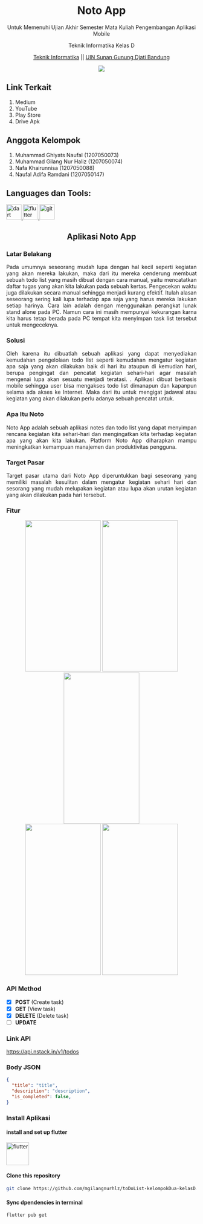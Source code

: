 <div align="center"> 
  <h1> Noto App </h1> 
  <p>Untuk Memenuhi Ujian Akhir Semester Mata Kuliah Pengembangan Aplikasi Mobile</p> 
  <p>Teknik Informatika Kelas D </p> 
  
  [Teknik Informatika](http://if.uinsgd.ac.id/) || [UIN Sunan Gunung Djati Bandung](https://uinsgd.ac.id/) 
  
</div>
<div align="center"><a href="https://github.com/mgilangnurhlz/toDoList-kelompokDua-kelasD/graphs/contributors">
  <img src="https://contrib.rocks/image?repo=mgilangnurhlz/toDoList-kelompokDua-kelasD" />
</a></div>

## Link Terkait
1. Medium
2. YouTube 
3. Play Store
4. Drive Apk 

## Anggota Kelompok
1. Muhammad Ghiyats Naufal (1207050073)
2. Muhammad Gilang Nur Haliz (1207050074)
3. Nafa Khairunnisa (1207050088)
4. Naufal Adifa Ramdani (1207050147)

<h2 align="left">Languages dan Tools:</h2>
<p align="left"> <a href="https://dart.dev" target="_blank" rel="noreferrer"> <img src="https://www.vectorlogo.zone/logos/dartlang/dartlang-icon.svg" alt="dart" width="40" height="40"/> </a> <a href="https://flutter.dev" target="_blank" rel="noreferrer"> <img src="https://www.vectorlogo.zone/logos/flutterio/flutterio-icon.svg" alt="flutter" width="40" height="40"/> </a> <a href="https://git-scm.com/" target="_blank" rel="noreferrer"> <img src="https://www.vectorlogo.zone/logos/git-scm/git-scm-icon.svg" alt="git" width="40" height="40"/> </a> </p>

<h2 align="center">Aplikasi Noto App</h2>

### Latar Belakang
<p align="justify"> Pada umumnya seseorang mudah lupa dengan hal kecil seperti kegiatan yang akan mereka lakukan, maka dari itu mereka cenderung membuat sebuah todo list yang masih dibuat dengan cara manual, yaitu mencatatkan daftar tugas yang akan kita lakukan pada sebuah kertas. Pengecekan waktu juga dilakukan secara manual sehingga menjadi kurang efektif. Itulah alasan seseorang sering kali lupa terhadap apa saja yang harus mereka lakukan setiap harinya. Cara lain adalah dengan menggunakan perangkat lunak stand alone pada PC. Namun cara ini masih mempunyai kekurangan karna kita harus tetap berada pada PC tempat kita menyimpan task list tersebut untuk mengeceknya. </p>

### Solusi
<p align="justify"> Oleh karena itu dibuatlah sebuah aplikasi yang dapat menyediakan kemudahan pengelolaan todo list seperti kemudahan mengatur kegiatan apa saja yang akan dilakukan baik di hari itu ataupun di kemudian hari, berupa pengingat dan pencatat kegiatan sehari-hari agar masalah mengenai lupa akan sesuatu menjadi teratasi. . Aplikasi dibuat berbasis mobile sehingga user bisa mengakses todo list dimanapun dan kapanpun selama ada akses ke Internet. Maka dari itu untuk mengigat jadawal atau kegiatan yang akan dilakukan perlu adanya sebuah pencatat untuk. </p>

### Apa Itu Noto
<p align="justify"> Noto App adalah sebuah aplikasi notes dan todo list yang dapat menyimpan rencana kegiatan kita sehari-hari dan mengingatkan kita terhadap kegiatan apa yang akan kita lakukan. Platform Noto App diharapkan mampu meningkatkan kemampuan manajemen dan produktivitas pengguna. </p>


### Target Pasar
<p align="justify"> Target pasar utama dari Noto App diperuntukkan bagi seseorang yang memiliki masalah kesulitan dalam mengatur kegiatan sehari hari dan sesorang yang mudah melupakan  kegiatan atau lupa akan urutan kegiatan yang akan dilakukan pada hari tersebut. </p>

### Fitur
<div align="center"> <img src="https://user-images.githubusercontent.com/100754364/210126994-40c5d625-fc95-48e7-9f2f-4995bd986a91.jpg" width="200" height="400">
<img src="https://user-images.githubusercontent.com/100754364/210126995-cf268ebc-f727-4fcf-b217-a31d410a6adc.jpg" width="200" height="400"> <img src="https://user-images.githubusercontent.com/100754364/210126998-adaf0739-84a8-4d45-9fac-8fda2b9e5bff.jpg" width="200" height="400"> </div>
<div align="center"> <img src="https://user-images.githubusercontent.com/100754364/210127163-c2dec3b3-bfde-43d5-ac1f-b9a7e2d4a19d.jpg" width="200" height="400">
<img src="https://user-images.githubusercontent.com/100754364/210127167-f3343467-3f34-484d-ab96-3c1a06538d43.jpg" width="200" height="400">  </div>

### API Method
- [x] **POST** (Create task)
- [x] **GET** (View task)
- [x] **DELETE** (Delete task)
- [ ] **UPDATE** 

### Link API
https://api.nstack.in/v1/todos

### Body JSON
```json
{
  "title": "title",
  "description": "description",
  "is_completed": false,
}
```
### Install Aplikasi

#### install and set up flutter
<p align="left"><a href="https://flutter.dev" target="_blank" rel="noreferrer"><img src="https://www.vectorlogo.zone/logos/flutterio/flutterio-icon.svg" alt="flutter" width="60" height="60"/></a></p>

#### Clone this repository
```sh
git clone https://github.com/mgilangnurhlz/toDoList-kelompokDua-kelasD.git
```

#### Sync dpendencies in terminal
```sh
flutter pub get
```
